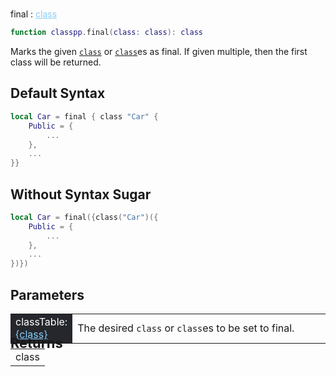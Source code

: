 #
<span class="apiReferenceFunctionTitle">final</span> <span class="apiReferenceFunctionTypeIndicator">:</span> <a href="../../../dataTypes/class" class="apiReferenceFunctionType" style="color: lightskyblue;">class</a>

```lua
function classpp.final(class: class): class
```

Marks the given [`class`](../../dataTypes/class.md) or [`class`](../../dataTypes/class.md)es as final. If given multiple, then the first class will be returned.

## Default Syntax

```lua
local Car = final { class "Car" {
	Public = {
        ...
	},
    ...
}}
```

## Without Syntax Sugar

```lua
local Car = final({class("Car")({
	Public = {
        ...
	},
    ...
})})
```

## Parameters
<div markdown="1">
<div class="md-typeset__scrollwrap"><div class="md-typeset__table">
<table>
<tbody>
<tr>
<td style="background-color: rgb(37, 39, 45); color: #fff">classTable: <a href="../../../dataTypes/class" style="color: lightskyblue;">{class}</a></td>
<td style="width: 82%">The desired <code>class</code> or <code>class</code>es to be set to final.</td>
</tr>
</tbody>
</table>
</div>
</div>

<h2 markdown="1" style="font-size: 1.5625em; margin-bottom: -20px; margin-top: -30px"> Returns </h2>
<div markdown="1">
<div class="md-typeset__scrollwrap"><div class="md-typeset__table">
<table>
<tbody>
<tr>
<td class="apiReferenceMethodBox">class</td>
</tr>
<tr>
</tbody>
</table>
</div>
</div>